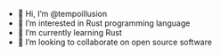 - 👋 Hi, I’m @tempoillusion
- 👀 I’m interested in Rust programming language
- 🌱 I’m currently learning Rust
- 💞️ I’m looking to collaborate on open source software

<!---
tempoillusion/tempoillusion is a ✨ special ✨ repository because its `README.md` (this file) appears on your GitHub profile.
You can click the Preview link to take a look at your changes.
--->
